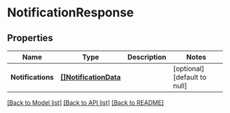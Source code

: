 # NotificationResponse

## Properties
Name | Type | Description | Notes
------------ | ------------- | ------------- | -------------
**Notifications** | [**[]NotificationData**](NotificationData.md) |  | [optional] [default to null]

[[Back to Model list]](../README.md#documentation-for-models) [[Back to API list]](../README.md#documentation-for-api-endpoints) [[Back to README]](../README.md)

